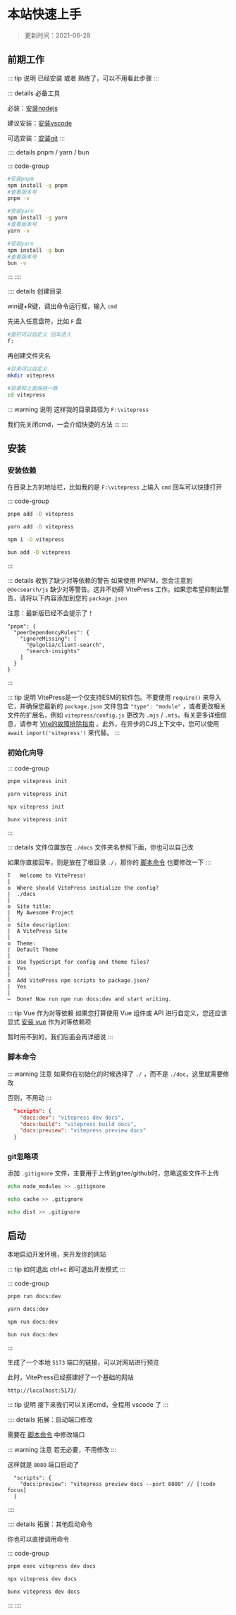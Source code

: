 # 本站快速上手

> 更新时间：2021-06-28

## 前期工作

::: tip 说明
已经安装 或者 熟练了，可以不用看此步骤
:::

::: details 必备工具

必装：[安装nodejs](https://yiov.top/website/nodejs#window%E5%AE%89%E8%A3%85)

建议安装：[安装vscode](https://yiov.top/daily/VSCode/)

可选安装：[安装git](https://yiov.top/daily/git)
:::




:::: details pnpm / yarn / bun

::: code-group
```sh [pmpm]
#安装pnpm
npm install -g pnpm
#查看版本号
pnpm -v
```

```sh [yarn]
#安装yarn
npm install -g yarn
#查看版本号
yarn -v
```

```sh [bun]
#安装yarn
npm install -g bun
#查看版本号
bun -v
```
:::
::::




:::: details 创建目录

win键+R键，调出命令运行框，输入 `cmd`

先进入任意盘符，比如 `F` 盘

```sh
#盘符可以自定义 回车进入
f:
```

再创建文件夹名

```sh
#目录可以自定义
mkdir vitepress

#目录和上面保持一致
cd vitepress
```
::: warning 说明
这样我的目录路径为 `F:\vitepress`

我们先关闭cmd，一会介绍快捷的方法
:::
::::






## 安装

### 安装依赖

在目录上方的地址栏，比如我的是 `F:\vitepress` 上输入 `cmd` 回车可以快捷打开


::: code-group
```sh [pmpm]
pnpm add -D vitepress
```

```sh [yarn]
yarn add -D vitepress
```

```sh [npm]
npm i -D vitepress
```

```sh [bun]
bun add -D vitepress
```
:::

::: details 收到了缺少对等依赖的警告
如果使用 PNPM，您会注意到 `@docsearch/js` 缺少对等警告。这并不妨碍 VitePress 工作。如果您希望抑制此警告，请将以下内容添加到您的 `package.json`

注意：最新版已经不会提示了！

```
"pnpm": {
  "peerDependencyRules": {
    "ignoreMissing": [
      "@algolia/client-search",
      "search-insights"
    ]
  }
}
```
:::

::: tip 说明
VitePress是一个仅支持ESM的软件包。不要使用 `require()` 来导入它，并确保您最新的 `package.json` 文件包含 `"type": "module"` ，或者更改相关文件的扩展名，例如 `vitepress/config.js` 更改为 `.mjs` / `.mts`。有关更多详细信息，请参考 [Vite的故障排除指南](https://cn.vitejs.dev/guide/troubleshooting#this-package-is-esm-only) 。此外，在异步的CJS上下文中，您可以使用 `await import('vitepress')` 来代替。
:::


### 初始化向导


::: code-group
```sh [pmpm]
pnpm vitepress init
```

```sh [yarn]
yarn vitepress init
```

```sh [npm]
npx vitepress init
```

```sh [bun]
bunx vitepress init
```
:::


::: details 文件位置放在 `./docs`
文件夹名参照下面，你也可以自己改

如果你直接回车，则是放在了根目录 `./`，那你的 [脚本命令](#脚本命令) 也要修改一下
:::



```sh{4}
T   Welcome to VitePress!
|
o  Where should VitePress initialize the config?
|  ./docs
|
o  Site title:
|  My Awesome Project
|
o  Site description:
|  A VitePress Site
|
o  Theme:
|  Default Theme
|
o  Use TypeScript for config and theme files?
|  Yes
|
o  Add VitePress npm scripts to package.json?
|  Yes
|
—  Done! Now run npm run docs:dev and start writing.
```

::: tip Vue 作为对等依赖
如果您打算使用 Vue 组件或 API 进行自定义，您还应该显式 [安装 vue](./components.md#安装) 作为对等依赖项

暂时用不到的，我们后面会再详细说
:::


### 脚本命令

::: warning 注意
如果你在初始化的时候选择了 `./` ，而不是 `./doc`，这里就需要修改

否则，不用动
:::

```json
  "scripts": {
    "docs:dev": "vitepress dev docs",
    "docs:build": "vitepress build docs",
    "docs:preview": "vitepress preview docs"
  }
```




### git忽略项

添加 `.gitignore` 文件，主要用于上传到gitee/github时，忽略这些文件不上传

```sh
echo node_modules >> .gitignore

echo cache >> .gitignore

echo dist >> .gitignore
```





## 启动

本地启动开发环境，来开发你的网站

::: tip 如何退出
ctrl+c 即可退出开发模式
:::

::: code-group
```sh [pmpm]
pnpm run docs:dev
```

```sh [yarn]
yarn docs:dev
```

```sh [npm]
npm run docs:dev
```

```sh [bun]
bun run docs:dev
```
:::



生成了一个本地 `5173` 端口的链接，可以对网站进行预览


此时，VitePress已经搭建好了一个基础的网站

`http://localhost:5173/`

::: tip 说明
接下来我们可以关闭cmd，全程用 vscode 了
:::





:::: details 拓展：启动端口修改

需要在 [脚本命令](#脚本命令) 中修改端口

::: warning 注意
若无必要，不用修改
:::

这样就是 `8080` 端口启动了

```json{2}
  "scripts": {
    "docs:preview": "vitepress preview docs --port 8080" // [!code focus]
  }
```
::::


:::: details 拓展：其他启动命令

你也可以直接调用命令

::: code-group
```sh [pmpm]
pnpm exec vitepress dev docs
```

```sh [npm]
npx vitepress dev docs
```

```sh [bun]
bunx vitepress dev docs
```
:::
::::